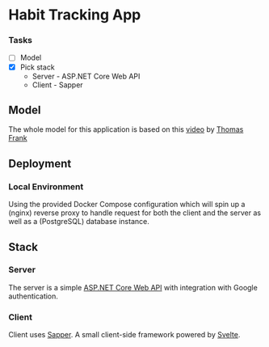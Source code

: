 # Habit Tracking App

### Tasks
- [ ] Model
- [x] Pick stack
  - Server - ASP.NET Core Web API
  - Client - Sapper

## Model

The whole model for this application is based on this [video](https://www.youtube.com/watch?v=0bxIg3M_MHY) by [Thomas Frank](https://youtube.com/thomasfrank)

## Deployment

### Local Environment

Using the provided Docker Compose configuration which will spin up a (nginx) reverse proxy to handle request for both the client and the server as well as a (PostgreSQL) database instance.

## Stack

### Server

The server is a simple [ASP.NET Core Web API](https://dot.net/) with integration with Google authentication.

### Client

Client uses [Sapper](https://sapper.svelte.dev/). A small client-side framework powered by [Svelte](https://svelte.dev/).
